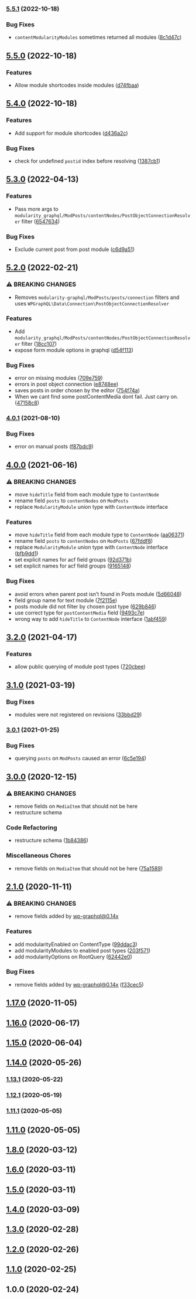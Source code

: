 ### [5.5.1](https://github.com/municipio-se/modularity-graphql/compare/5.5.0...5.5.1) (2022-10-18)


### Bug Fixes

* `contentModularityModules` sometimes returned all modules ([8c1d47c](https://github.com/municipio-se/modularity-graphql/commit/8c1d47ca9ae7c01c91f17aec10187f55e5974899))

## [5.5.0](https://github.com/municipio-se/modularity-graphql/compare/5.4.0...5.5.0) (2022-10-18)


### Features

* Allow module shortcodes inside modules ([d74fbaa](https://github.com/municipio-se/modularity-graphql/commit/d74fbaaa4e89a91892a8bb62c93b216074a88680))

## [5.4.0](https://github.com/municipio-se/modularity-graphql/compare/5.3.0...5.4.0) (2022-10-18)


### Features

* Add support for module shortcodes ([d436a2c](https://github.com/municipio-se/modularity-graphql/commit/d436a2c64c5294097ef19d07e2d63944a6d6bc37))


### Bug Fixes

* check for undefined `postid` index before resolving ([1387cb1](https://github.com/municipio-se/modularity-graphql/commit/1387cb1417cd3b774e068cd2a2496aa297f427a9))

## [5.3.0](https://github.com/municipio-se/modularity-graphql/compare/5.2.0...5.3.0) (2022-04-13)


### Features

* Pass more args to `modularity_graphql/ModPosts/contentNodes/PostObjectConnectionResolver` filter ([6547634](https://github.com/municipio-se/modularity-graphql/commit/65476342fa5f45de1cea638d927f97b0323a9a57))


### Bug Fixes

* Exclude current post from post module ([c6d9a51](https://github.com/municipio-se/modularity-graphql/commit/c6d9a513d824721b4765833bcd8da415f9f6f057))

## [5.2.0](https://github.com/municipio-se/modularity-graphql/compare/5.0.0...5.2.0) (2022-02-21)


### ⚠ BREAKING CHANGES

* Removes `modularity-graphql/ModPosts/posts/connection` filters and uses `WPGraphQL\Data\Connection\PostObjectConnectionResolver`

### Features

* Add `modularity_graphql/ModPosts/contentNodes/PostObjectConnectionResolver` filter ([18cc107](https://github.com/municipio-se/modularity-graphql/commit/18cc10733c0e1d48db123407ce306de7c51ef00d))
* expose form module options in graphql ([d54f113](https://github.com/municipio-se/modularity-graphql/commit/d54f1131045f0dcafebc69eac614112ada6637cf))


### Bug Fixes

* error on missing modules ([709e759](https://github.com/municipio-se/modularity-graphql/commit/709e7592848a1499aa8ed434ed9209533997459a))
* errors in post object connection ([e8748ee](https://github.com/municipio-se/modularity-graphql/commit/e8748eed435825a3f167a4b133bfd946988b771f))
* saves posts in order chosen by the editor ([754f74a](https://github.com/municipio-se/modularity-graphql/commit/754f74a68e254bf8780bc123d046fa79945a96aa))
* When we cant find some postContentMedia dont fail. Just carry on. ([47158c8](https://github.com/municipio-se/modularity-graphql/commit/47158c84c618b03ab85eba593bdd52d48edae48d))

### [4.0.1](https://github.com/municipio-se/modularity-graphql/compare/4.0.0...4.0.1) (2021-08-10)


### Bug Fixes

* error on manual posts ([f87bdc9](https://github.com/municipio-se/modularity-graphql/commit/f87bdc9bde12b3ce1f2d20ee4d0a76cd377c7166))

## [4.0.0](https://github.com/municipio-se/modularity-graphql/compare/3.2.0...4.0.0) (2021-06-16)


### ⚠ BREAKING CHANGES

* move `hideTitle` field from each module type to `ContentNode`
* rename field `posts` to `contentNodes` on `ModPosts`
* replace `ModularityModule` union type with `ContentNode` interface

### Features

* move `hideTitle` field from each module type to `ContentNode` ([aa06371](https://github.com/municipio-se/modularity-graphql/commit/aa06371daceee37d500aba66dc47e59d4c9681f9))
* rename field `posts` to `contentNodes` on `ModPosts` ([67fddf8](https://github.com/municipio-se/modularity-graphql/commit/67fddf84b022e11fd15ff9702334da2f584f5183))
* replace `ModularityModule` union type with `ContentNode` interface ([bfb9dd1](https://github.com/municipio-se/modularity-graphql/commit/bfb9dd18988c17d61aa909f502fb173421d3726e))
* set explicit names for acf field groups ([92d371b](https://github.com/municipio-se/modularity-graphql/commit/92d371b5684fe68960ebf57c3370c57407ae051a))
* set explicit names for acf field groups ([9165148](https://github.com/municipio-se/modularity-graphql/commit/916514829d7773f05644213969c9b58d5e4ed30c))


### Bug Fixes

* avoid errors when parent post isn’t found in Posts module ([5d66048](https://github.com/municipio-se/modularity-graphql/commit/5d66048b7b19f01eea9ba9b1001730fb8ef78dce))
* field group name for text module ([7f2115e](https://github.com/municipio-se/modularity-graphql/commit/7f2115e58ed93363cbead40b6497cc53c83eb9a7))
* posts module did not filter by chosen post type ([629b846](https://github.com/municipio-se/modularity-graphql/commit/629b846e8782998edb1911cdb7dde9cf3ed337df))
* use correct type for `postContentMedia` field ([9493c7e](https://github.com/municipio-se/modularity-graphql/commit/9493c7ed67bb9dcfff2d9d477d8bf3120763fbc3))
* wrong way to add `hideTitle` to `ContentNode` interface ([1abf459](https://github.com/municipio-se/modularity-graphql/commit/1abf45955ff68678b35e4ec10920981dba9b9c8a))

## [3.2.0](https://github.com/municipio-se/modularity-graphql/compare/3.1.0...3.2.0) (2021-04-17)


### Features

* allow public querying of module post types ([720cbee](https://github.com/municipio-se/modularity-graphql/commit/720cbee9c2496936ce9bd1c30249684c5bd8df49))

## [3.1.0](https://github.com/municipio-se/modularity-graphql/compare/3.0.1...3.1.0) (2021-03-19)


### Bug Fixes

* modules were not registered on revisions ([33bbd29](https://github.com/municipio-se/modularity-graphql/commit/33bbd2934e040191dd245ba32a104647df1af744))

### [3.0.1](https://github.com/municipio-se/modularity-graphql/compare/3.0.0...3.0.1) (2021-01-25)


### Bug Fixes

* querying `posts` on `ModPosts` caused an error ([6c5e194](https://github.com/municipio-se/modularity-graphql/commit/6c5e19462fa7aeaee10914031eaec422a6dd99f8))

## [3.0.0](https://github.com/municipio-se/modularity-graphql/compare/2.1.0...3.0.0) (2020-12-15)


### ⚠ BREAKING CHANGES

* remove fields on `MediaItem` that should not be here
* restructure schema

### Code Refactoring

* restructure schema ([1b84386](https://github.com/municipio-se/modularity-graphql/commit/1b84386a1d197ad7d64d95832ee3b901be8fb69b))


### Miscellaneous Chores

* remove fields on `MediaItem` that should not be here ([75a1589](https://github.com/municipio-se/modularity-graphql/commit/75a1589e1bf89ef0e22dfec7313fd99666fe7eaf))

## [2.1.0](https://github.com/municipio-se/modularity-graphql/compare/1.17.0...2.1.0) (2020-11-11)


### ⚠ BREAKING CHANGES

* remove fields added by wp-graphql@0.14x

### Features

* add modularityEnabled on ContentType ([99ddac3](https://github.com/municipio-se/modularity-graphql/commit/99ddac3fdf1f3012bbd12269cdec31abf59d1939))
* add modularityModules to enabled post types ([203f571](https://github.com/municipio-se/modularity-graphql/commit/203f5711f220a1fca73ffd5dacc8d935aee1c057))
* add modularityOptions on RootQuery ([62442e0](https://github.com/municipio-se/modularity-graphql/commit/62442e0c65d7df74c721bc9252b6666ec27d22f4))


### Bug Fixes

* remove fields added by wp-graphql@0.14x ([f33cec5](https://github.com/municipio-se/modularity-graphql/commit/f33cec58305401fe69242fc471f520fdc4330c55))

## [1.17.0](https://github.com/municipio-se/modularity-graphql/compare/1.16.0...1.17.0) (2020-11-05)

## [1.16.0](https://github.com/municipio-se/modularity-graphql/compare/1.15.0...1.16.0) (2020-06-17)

## [1.15.0](https://github.com/municipio-se/modularity-graphql/compare/1.14.0...1.15.0) (2020-06-04)

## [1.14.0](https://github.com/municipio-se/modularity-graphql/compare/1.13.1...1.14.0) (2020-05-26)

### [1.13.1](https://github.com/municipio-se/modularity-graphql/compare/1.12.1...1.13.1) (2020-05-22)

### [1.12.1](https://github.com/municipio-se/modularity-graphql/compare/1.11.1...1.12.1) (2020-05-19)

### [1.11.1](https://github.com/municipio-se/modularity-graphql/compare/1.11.0...1.11.1) (2020-05-05)

## [1.11.0](https://github.com/municipio-se/modularity-graphql/compare/2.0.0...1.11.0) (2020-05-05)

## [1.8.0](https://github.com/municipio-se/modularity-graphql/compare/1.6.0...1.8.0) (2020-03-12)

## [1.6.0](https://github.com/municipio-se/modularity-graphql/compare/1.5.0...1.6.0) (2020-03-11)

## [1.5.0](https://github.com/municipio-se/modularity-graphql/compare/1.4.0...1.5.0) (2020-03-11)

## [1.4.0](https://github.com/municipio-se/modularity-graphql/compare/1.3.0...1.4.0) (2020-03-09)

## [1.3.0](https://github.com/municipio-se/modularity-graphql/compare/1.2.0...1.3.0) (2020-02-28)

## [1.2.0](https://github.com/municipio-se/modularity-graphql/compare/1.1.0...1.2.0) (2020-02-26)

## [1.1.0](https://github.com/municipio-se/modularity-graphql/compare/1.0.0...1.1.0) (2020-02-25)

## 1.0.0 (2020-02-24)

